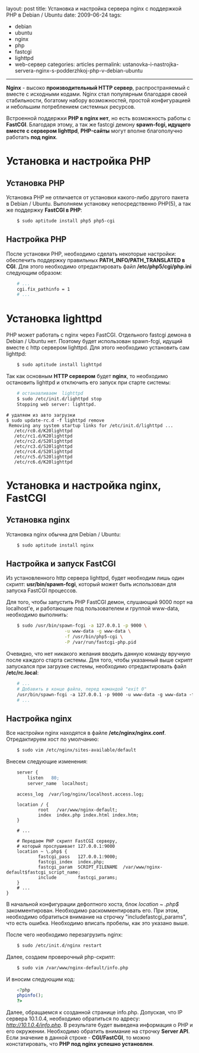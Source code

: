 layout: post
title: Установка и настройка сервера nginx с поддержкой PHP в Debian / Ubuntu
date: 2009-06-24
tags:
- debian
-  ubuntu
-  nginx
-  php
-  fastcgi
-  lighttpd
-  web-сервер
categories: articles
permalink: ustanovka-i-nastrojka-servera-nginx-s-podderzhkoj-php-v-debian-ubuntu
---
**Nginx** - высоко **производительный HTTP сервер**, распространяемый с вместе с исходными кодами. Nginx стал популярным благодаря своей стабильности, богатому набору возможностей, простой конфигурацией и небольшим потреблением системных ресурсов. 

Встроенной поддержки **PHP в nginx нет**, но есть возможность работы с **FastCGI**. Благодаря этому, а так же fastcgi демону **spawn-fcgi, идущего вместе с сервером lighttpd**, **PHP-сайты** могут вполне благополучно работать **под nginx**.
<!-- more -->
Установка и настройка PHP
==================
Установка PHP
-----------------
Установка PHP не отличается от установки какого-либо другого пакета в Debian / Ubuntu. Выполняем установку непосредственно PHP(5), а так же поддержку **FastCGI в PHP**:

``` bash
    $ sudo aptitude install php5 php5-cgi
```
Настройка PHP
-----------------
После установки PHP, необходимо сделать некоторые настройки: обеспечить поддержку правильных  **PATH_INFO/PATH_TRANSLATED в CGI**. Для этого необходимо отредактировать файл **/etc/php5/cgi/php.ini** следующим образом:

``` apache
    # ...
    cgi.fix_pathinfo = 1
    # ...
```
Установка lighttpd
============
PHP может работать с nginx через FastCGI. Отдельного fastcgi демона в Debian / Ubuntu нет. Поэтому будет использован spawn-fcgi, идущий вместе с http сервером lighttpd. Для этого необходимо установить сам lighttpd:

``` bash
    $ sudo aptitude install lighttpd
```
Так как основным **HTTP сервером** будет **nginx**, то необходимо остановить lighttpd и отключить его запуск при старте системы:

``` bash
    # останавливаем  lighttpd 
    $ sudo /etc/init.d/lighttpd stop
    Stopping web server: lighttpd.
```
    # удаляем из авто загрузки
    $ sudo update-rc.d -f lighttpd remove
     Removing any system startup links for /etc/init.d/lighttpd ...
       /etc/rc0.d/K20lighttpd
       /etc/rc1.d/K20lighttpd
       /etc/rc2.d/S20lighttpd
       /etc/rc3.d/S20lighttpd
       /etc/rc4.d/S20lighttpd
       /etc/rc5.d/S20lighttpd
       /etc/rc6.d/K20lighttpd

Установка и настройка nginx, FastCGI
=========================
Установка nginx
-------------------
Установка nginx обычна для Debian / Ubuntu:

``` bash
    $ sudo aptitude install nginx
```
Настройка и запуск FastCGI
----------------------------------
Из установленного http сервера lighttpd, будет необходим лишь один скрипт: **usr/bin/spawn-fcgi**, который может быть использован для запуска FastCGI процессов.

Для того, чтобы запустить PHP  FastCGI демон, слушающий 9000 порт на localhost'е, и работающие под пользователем и группой www-data, необходимо выполнить:

``` bash
    $ sudo /usr/bin/spawn-fcgi -a 127.0.0.1 -p 9000 \
                      -u www-data -g www-data \
                      -f /usr/bin/php5-cgi \
                      -P /var/run/fastcgi-php.pid
```
Очевидно, что нет никакого желания вводить данную команду вручную после каждого старта системы. Для того, чтобы указанный выше скрипт запускался при загрузке системы, необходимо отредактировать файл **/etc/rc.local**:

``` apache
    # ...
    # Добавить в конце файла, перед командой "exit 0"
    /usr/bin/spawn-fcgi -a 127.0.0.1 -p 9000 -u www-data -g www-data -f /usr/bin/php5-cgi -P /var/run/fastcgi-php.pid
    # ...
```
Настройка nginx
-------------------
Все настройки nginx находятся в файле **/etc/nginx/nginx.conf**. Отредактируем хост по умолчанию:

``` bash
    $ sudo vim /etc/nginx/sites-available/default
```
Внесем следующие изменения:

``` apache
    server {
        listen   80;
        server_name  localhost;
```
        access_log  /var/log/nginx/localhost.access.log;

        location / {
                root   /var/www/nginx-default;
                index  index.php index.html index.htm;
        }

        # ...

        # Передаем PHP скрипт FastCGI серверу,
        # который прослушивает 127.0.0.1:9000
        location ~ \.php$ {
                fastcgi_pass   127.0.0.1:9000;
                fastcgi_index  index.php;
                fastcgi_param  SCRIPT_FILENAME  /var/www/nginx-default$fastcgi_script_name;
                include        fastcgi_params;
        }
        # ...
    }

В начальной конфигурации дефолтного хоста, блок *location ~ \.php$* закомментирован. Необходимо раскомментировать его. При этом, необходимо обратиться внимание на строчку "includefastcgi_params", что есть ошибка. Необходимо вписать пробелы, как это указано выше.

После чего необходимо перезагрузить nginx:

``` bash
    $ sudo /etc/init.d/nginx restart
```
Далее, создаем проверочный php-скрипт:

``` bash
    $ sudo vim /var/www/nginx-default/info.php
```
И вносим следующим код:

``` php
    <?php
    phpinfo();
    ?>
```
Далее, обращаемся к созданной странице info.php. Допуская, что IP сервера 10.1.0.4, необходимо обратиться по адресу: *http://10.1.0.4/info.php*. В результате будет выведена информация о PHP и его окружении. Необходимо обратить внимание на строчку **Server API**. Если значение в данной строке - **CGI/FastCGI**, то можно констатировать, что **PHP под nginx успешно установлен**.